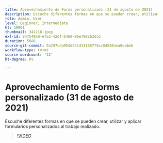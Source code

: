 ```yaml
---
title: Aprovechamiento de Forms personalizado (31 de agosto de 2021)
description: Escuche diferentes formas en que se pueden crear, utilizar y aplicar formularios personalizados al trabajo realizado.
role: Admin, User
level: Beginner, Intermediate
kt: 10001
thumbnail: 341218.jpeg
exl-id: 847549a0-e752-42df-b469-95e7982b3dcd
duration: 5088
source-git-commit: 9a297cda953d4414131657f9ac84580aea0eabeb
workflow-type: tm+mt
source-wordcount: '42'
ht-degree: 0%

---
```


# Aprovechamiento de Forms personalizado (31 de agosto de 2021)

Escuche diferentes formas en que se pueden crear, utilizar y aplicar formularios personalizados al trabajo realizado.

>[!VIDEO](https://video.tv.adobe.com/v/341218/?quality=12&learn=on)
